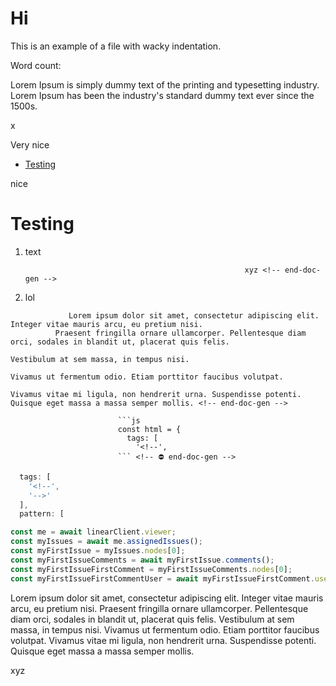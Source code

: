 # Hi

This is an example of a file with wacky indentation.

Word count: 

Lorem Ipsum is simply dummy text of the printing and typesetting industry. Lorem Ipsum has been the industry's standard dummy text ever since the 1500s.

<!-- doc-gen x-->
x
<!-- end-doc-gen -->

Very nice

<!--- doc-gen(TOC) foo={{ rad: 'orange' }} ------>
- [Testing](#testing)
<!-- end-doc-gen -->

<!-- doc-gen {{functionNamex}} foo={{ rad: 'orange' }} ------>
nice
<!-- end-doc-gen -->

# Testing

1. text

    <!-- doc-gen {{functionName}} foo={{ rad: 'yellow' }} -->
                                                        xyz <!-- end-doc-gen -->

2. lol


  <!-- doc-gen lol -->
                 Lorem ipsum dolor sit amet, consectetur adipiscing elit. Integer vitae mauris arcu, eu pretium nisi. 
              Praesent fringilla ornare ullamcorper. Pellentesque diam orci, sodales in blandit ut, placerat quis felis. 
                                                                                                                                                                                                                                                                                                                                                                                                                                                                                                                                                                                                                                                                                                                                                                                                                                                                                                                                                                                                                                                                                                                                                                                                                                                                                                                                                                                                                                                                                                                                                                                                                                                                                                                                                                                                                                                                                                                                                                                                                                                                                                                                                                                                                                                                                                                                                                                                                                                                                                                                                                                                                                                                                                                                                                                                                                                                                                                                                                                                                                                                                                                                                                                                                                                                                                                                                                                                                                                                                                                                                                                                                                                                                                                                                                                                                                                                                                                                                                                                                                                                                                                                                                                                                                                                            Vestibulum at sem massa, in tempus nisi. 
                                                                                                                                                                                                                                                                                                                                                                                                                                                                                                                                                                                                                                                                                                                                                                                                                                                                                                                                                                                                                                                                                                                                                                                                                                                                                                                                                                                                                                                                                                                                                                                                                                                                                                                                                                                                                                                                                                                                                                                                                                                                                                                                                                                                                                                                                                                                                                                                                                                                                                                                                                                                                                                                                                                                                                                                                                                                                                                                                                                                                                                                                                                                                                                                                                                                                                                                                                                                                                                                                                                                                                                                                                                                                                                                                                                                                                                                                                                                                                                                                                                                                                                                                                                                                                                                            Vivamus ut fermentum odio. Etiam porttitor faucibus volutpat. 
                                                                                                                                                                                                                                                                                                                                                                                                                                                                                                                                                                                                                                                                                                                                                                                                                                                                                                                                                                                                                                                                                                                                                                                                                                                                                                                                                                                                                                                                                                                                                                                                                                                                                                                                                                                                                                                                                                                                                                                                                                                                                                                                                                                                                                                                                                                                                                                                                                                                                                                                                                                                                                                                                                                                                                                                                                                                                                                                                                                                                                                                                                                                                                                                                                                                                                                                                                                                                                                                                                                                                                                                                                                                                                                                                                                                                                                                                                                                                                                                                                                                                                                                                                                                                                                                            Vivamus vitae mi ligula, non hendrerit urna. Suspendisse potenti. Quisque eget massa a massa semper mollis. <!-- end-doc-gen -->


  <!-- ⛔️ doc-gen (CODE:src=../local-code-file.js&lines=2-4) -->
                            ```js
                            const html = {
                              tags: [
                                '<!--',
                            ``` <!-- ⛔️ end-doc-gen -->

<!-- ⛔️ doc-gen CODE src="../local-code-file.js" lines={[3, 7]} -->
```js
  tags: [
    '<!--', 
    '-->'
  ],
  pattern: [
```
<!-- ⛔️ end-doc-gen -->

<!-- ⛔️ doc-gen CODE src="../local-code-id.js" id="3_5" -->
```js
const me = await linearClient.viewer;
const myIssues = await me.assignedIssues();
const myFirstIssue = myIssues.nodes[0];
const myFirstIssueComments = await myFirstIssue.comments();
const myFirstIssueFirstComment = myFirstIssueComments.nodes[0];
const myFirstIssueFirstCommentUser = await myFirstIssueFirstComment.user;
```
<!-- ⛔️ end-doc-gen -->

Lorem ipsum dolor sit amet, consectetur adipiscing elit. Integer vitae mauris arcu, eu pretium nisi. Praesent fringilla ornare ullamcorper. Pellentesque diam orci, sodales in blandit ut, placerat quis felis. Vestibulum at sem massa, in tempus nisi. Vivamus ut fermentum odio. Etiam porttitor faucibus volutpat. Vivamus vitae mi ligula, non hendrerit urna. Suspendisse potenti. Quisque eget massa a massa semper mollis.

<!-- doc-gen functionName foo={{ rad: 'bar' }} -->xyz<!--end-doc-gen-->